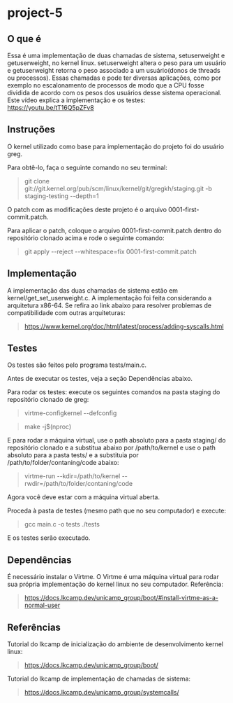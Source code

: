 # project-5

## O que é

Essa é uma implementação de duas chamadas de sistema, setuserweight e getuserweight, no kernel linux.  setuserweight altera o peso para um usuário e getuserweight retorna o peso associado a um usuário(donos de threads ou processos).
Essas chamadas e pode ter diversas aplicações, como por exemplo no escalonamento de processos de modo que a CPU fosse dividida de acordo com os pesos dos usuários desse sistema operacional.
Este vídeo explica a implementação e os testes: https://youtu.be/tT16Q5pZFv8


## Instruções

O kernel utilizado como base para implementação do projeto foi do usuário greg.

Para obtê-lo, faça o seguinte comando no seu terminal:

> git clone git://git.kernel.org/pub/scm/linux/kernel/git/gregkh/staging.git -b staging-testing --depth=1

O patch com as modificações deste projeto é o arquivo 0001-first-commit.patch.

Para aplicar o patch, coloque o arquivo 0001-first-commit.patch dentro do repositório clonado acima e rode o seguinte comando:

> git apply --reject --whitespace=fix 0001-first-commit.patch


## Implementação

A implementação das duas chamadas de sistema estão em kernel/get_set_userweight.c.
A implementação foi feita considerando a arquitetura x86-64. Se refira ao link abaixo para resolver problemas de compatibilidade com outras arquiteturas:

> https://www.kernel.org/doc/html/latest/process/adding-syscalls.html

## Testes

Os testes são feitos pelo programa tests/main.c.

Antes de executar os testes, veja a seção Dependências abaixo.

Para rodar os testes: execute os seguintes comandos na pasta staging do repositório clonado de greg:

> virtme-configkernel --defconfig

> make -j$(nproc)

E para rodar a máquina virtual, use o path absoluto para a pasta staging/ do repositório clonado e a substitua abaixo por /path/to/kernel e use o path absoluto para a pasta tests/ e a substituia por /path/to/folder/contaning/code abaixo:

> virtme-run --kdir=/path/to/kernel --rwdir=/path/to/folder/contaning/code

Agora você deve estar com a máquina virtual aberta.

Proceda à pasta de testes (mesmo path que no seu computador) e execute:

> gcc main.c -o tests
> ./tests

E os testes serão executado.

## Dependências

É necessário instalar o Virtme. O Virtme é uma máquina virtual para rodar sua própria implementação do kernel linux no seu computador. Referência:

> https://docs.lkcamp.dev/unicamp_group/boot/#install-virtme-as-a-normal-user


## Referências

Tutorial do lkcamp de inicialização do ambiente de desenvolvimento kernel linux:

> https://docs.lkcamp.dev/unicamp_group/boot/

Tutorial do lkcamp de implementação de chamadas de sistema:

> https://docs.lkcamp.dev/unicamp_group/systemcalls/

